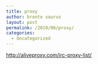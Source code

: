 ```yaml
---
title: proxy
author: bronto saurus
layout: post
permalink: /2010/06/proxy/
categories:
  - Uncategorized
---
```

<http://aliveproxy.com/irc-proxy-list/>